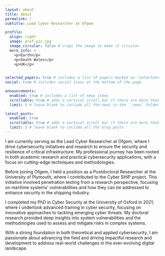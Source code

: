 ```yaml
---
layout: about
title: about
permalink: /
subtitle: Lead Cyber Researcher at Ofgem

profile:
  align: right
  image: prof_pic.jpg
  image_circular: false # crops the image to make it circular
  more_info: >
    <p>Earth</p>
    <p>South Wales</p>
	<p>UK</p>
  

selected_papers: true # includes a list of papers marked as "selected={true}"
social: true # includes social icons at the bottom of the page

announcements:
  enabled: true # includes a list of news items
  scrollable: true # adds a vertical scroll bar if there are more than 3 news items
  limit: 5 # leave blank to include all the news in the `_news` folder

latest_posts:
  enabled: true
  scrollable: true # adds a vertical scroll bar if there are more than 3 new posts items
  limit: 3 # leave blank to include all the blog posts
---
```


I am currently serving as the Lead Cyber Researcher at Ofgem, where I drive cybersecurity initiatives and research to ensure the security and resilience of critical infrastructure. My professional journey has been rooted in both academic research and practical cybersecurity applications, with a focus on cutting-edge techniques and methodologies.

Before joining Ofgem, I held a position as a Postdoctoral Researcher at the University of Plymouth, where I contributed to the Cyber SHIP project. This initiative involved penetration testing from a research perspective, focusing on maritime systems' vulnerabilities and how they can be addressed to enhance security in the shipping industry.

I completed my PhD in Cyber Security at the University of Oxford in 2021, where I undertook advanced training in cyber security, focusing on innovative approaches to tackling emerging cyber threats. My doctoral research provided deep insights into system vulnerabilities and the methodologies used to assess and mitigate risks in complex systems.

With a strong foundation in both theoretical and applied cybersecurity, I am passionate about advancing the field and driving impactful research and development to address real-world challenges in the ever-evolving digital landscape.

